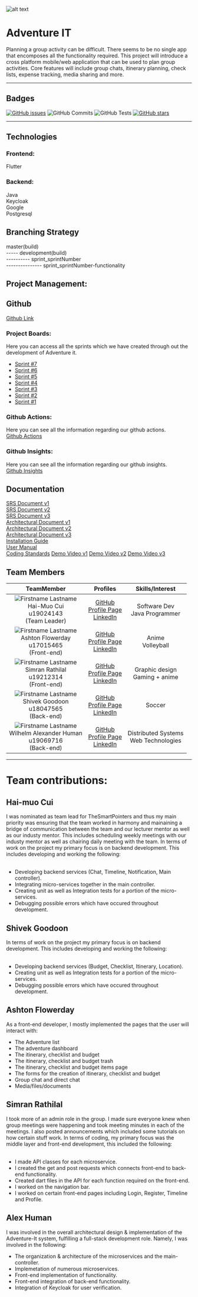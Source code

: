 ![alt text](https://i.ibb.co/WDYrBfH/Adventure-IT-logo.jpg)

# Adventure IT

Planning a group activity can be difficult. There seems to be no single app that encomposes
all the functionality required. This project will introduce a cross platform mobile/web
application that can be used to plan group activities. Core features will include group chats,
itinerary planning, check lists, expense tracking, media sharing and more.

---

## Badges

[![GitHub issues](https://img.shields.io/github/issues/COS301-SE-2021/Adventure-IT?style=for-the-badge)](https://github.com/COS301-SE-2021/Adventure-IT/issues)
![GitHub Commits](https://img.shields.io/github/commit-activity/m/COS301-SE-2021/Adventure-IT?style=for-the-badge)
![GitHub Tests](https://img.shields.io/github/workflow/status/COS301-SE-2021/Adventure-IT/Backend%20-%20Java%20CI%20with%20Maven/master?label=tests%20on%20master&style=for-the-badge)
[![GitHub stars](https://img.shields.io/github/stars/COS301-SE-2021/Adventure-IT?style=for-the-badge)](https://github.com/COS301-SE-2021/Adventure-IT/stargazers)

---

## Technologies

### Frontend:

Flutter

### Backend:

Java<br>
Keycloak<br>
Google<br>
Postgresql<br>

## Branching Strategy

master(build)<br>
----- development(build)<br>
---------- sprint_sprintNumber<br>
--------------- sprint_sprintNumber-functionality<br>

## Project Management:

## Github

[Github Link](https://github.com/COS301-SE-2021/Adventure-IT)

### Project Boards:

Here you can access all the sprints which we have created through out the development of Adventure it.<br>

- [Sprint #7](https://github.com/COS301-SE-2021/Adventure-IT/projects/9)
- [Sprint #6](https://github.com/COS301-SE-2021/Adventure-IT/projects/8)
- [Sprint #5](https://github.com/COS301-SE-2021/Adventure-IT/projects/7)
- [Sprint #4](https://github.com/COS301-SE-2021/Adventure-IT/projects/5)
- [Sprint #3](https://github.com/COS301-SE-2021/Adventure-IT/projects/4)
- [Sprint #2](https://github.com/COS301-SE-2021/Adventure-IT/projects/2)
- [Sprint #1](https://github.com/COS301-SE-2021/Adventure-IT/projects/1)

### Github Actions:

Here you can see all the information regarding our github actions.<br>
[Github Actions](https://github.com/COS301-SE-2021/Adventure-IT/actions)

### Github Insights:

Here you can see all the information regarding our github insights.<br>
[Github Insights](https://github.com/COS301-SE-2021/Adventure-IT/pulse)

## Documentation

[SRS Document v1](https://drive.google.com/file/d/1DJac4OXOmo8ij1sMzBcdFF_d9OdwDBye/view?usp=sharing)<br>
[SRS Document v2](https://drive.google.com/file/d/1LPZtS6qBy6Foezpoy15aoF5_OKYFg4UK/view?usp=sharing)<br>
[SRS Document v3](https://drive.google.com/file/d/14S4xSWlYOGQaatR34F8VRhzxoVaUYMvc/view?usp=sharing)<br>
[Architectural Document v1](https://drive.google.com/file/d/1XTNPcqGUv0VXY10nnx7jFg6lFLlGLfVY/view?usp=sharing)<br>
[Architectural Document v2](https://drive.google.com/file/d/1XTNPcqGUv0VXY10nnx7jFg6lFLlGLfVY/view?usp=sharing)<br>
[Architectural Document v3](https://drive.google.com/file/d/1XTNPcqGUv0VXY10nnx7jFg6lFLlGLfVY/view?usp=sharing)<br>
[Installation Guide]()<br>
[User Manual](https://drive.google.com/file/d/1Emq7qZ7IsgRWLM5CVBmfHSHNnznoFgae/view?usp=sharing)<br>
[Coding Standards](https://drive.google.com/file/d/1ClujSTTNhTaBaEZyX3D06QsrvCr_glH_/view?usp=sharing)
[Demo Video v1](https://drive.google.com/file/d/1xA5vm6o-PZxjv8IV9Esl6hzKomYmctHx/view?usp=sharing)
[Demo Video v2](https://drive.google.com/file/d/10PP2_JCQ90dlmak3jAMOfE-B60tDR8E-/view?usp=sharing)
[Demo Video v3](https://drive.google.com/file/d/12lckbmYwm47iZtwvPRzNUy0j83XWS4Yc/view?usp=sharing)

## Team Members

|                                                                 **TeamMember**                                                                  |                                                                    **Profiles**                                                                     |              **Skills/Interest**               |
| :---------------------------------------------------------------------------------------------------------------------------------------------: | :-------------------------------------------------------------------------------------------------------------------------------------------------: | :--------------------------------------------: |
|         ![Firstname Lastname](https://i.ibb.co/1Qmg1mv/ME.jpg "Profile Picture") <br/> Hai-Muo Cui <br/> u19024143 <br/> (Team Leader)          |        [GitHub](https://github.com/kevichi) <br/> [Profile Page]() <br/> [LinkedIn](https://www.linkedin.com/in/kevin-cui-ba53a21b8/) <br/>         |     Software Dev <br> Java Programmer <br>     |
|  ![Firstname Lastname](https://i.ibb.co/DpXZqrZ/1618740847517.jpg "Profile Picture") <br/> Ashton Flowerday <br/> u17015465 <br/> (Front-end)   | [GitHub](https://github.com/ashtonFlowerday) <br/> [Profile Page]() <br/> [LinkedIn](https://www.linkedin.com/in/ashton-flowerday-9a9164210/) <br/> |           Anime <br> Volleyball <br>           |
|      ![Firstname Lastname](https://i.ibb.co/W0B3pJh/Simran.jpg "Profile Picture") <br/> Simran Rathilal <br/> u19212314 <br/> (Front-end)       |     [GitHub](https://github.com/simrxn-r) <br/> [Profile Page]() <br/> [LinkedIn](https://www.linkedin.com/in/simran-rathilal-a26a7b20b/) <br/>     |    Graphic design <br> Gaming + anime <br>     |
| ![Firstname Lastname](https://i.ibb.co/Y7yR36v/IMG-20210519-212351.jpg "Profile Picture") <br/> Shivek Goodoon <br/> u18047565 <br/> (Back-end) |  [GitHub](https://github.com/ShivekG/ShivekG) <br/> [Profile Page]() <br/> [LinkedIn](https://www.linkedin.com/in/shivek-goodoon-73b01b210/) <br/>  |                  Soccer <br>                   |
|    ![Firstname Lastname](https://i.ibb.co/L5DYmGf/alex.jpg "Profile Picture") <br/> Wilhelm Alexander Human <br/> u19069716 <br/> (Back-end)    |       [GitHub](https://github.com/u19069716) <br/> [Profile Page]() <br/> [LinkedIn](https://www.linkedin.com/in/alex-human-33a2a6192/) <br/>       | Distributed Systems <br> Web Technologies <br> |

---

# Team contributions:

## Hai-muo Cui

I was nominated as team lead for TheSmartPointers and thus my main priority was ensuring that the team worked in harmony and mainaining a bridge of communication between the team and our lecturer mentor as well as our industy mentor. This includes scheduling weekly meetings with our industy mentor as well as chairing daily meeting with the team. In terms of work on the project my primary focus is on backend development. This includes developing and working the following:<br><br>
- Developing backend services (Chat, Timeline, Notification, Main controller).<br>
- Integrating micro-services together in the main controller.<br>
- Creating unit as well as Integration tests for a portion of the micro-services.<br>
- Debugging possible errors which have occured throughout development.<br>

## Shivek Goodoon

In terms of work on the project my primary focus is on backend development. This includes developing and working the following:<br><br>
- Developing backend services (Budget, Checklist, Itinerary, Location).<br>
- Creating unit as well as Integration tests for a portion of the micro-services.<br>
- Debugging possible errors which have occured throughout development.<br>

## Ashton Flowerday

As a front-end developer, I mostly implemented the pages that the user will interact with: <br>
- The Adventure list <br>
- The adventure dashboard <br>
- The itinerary, checklist and budget <br>
- The itinerary, checklist and budget trash <br>
- The itinerary, checklist and budget items page <br>
- The forms for the creation of itinerary, checklist and budget <br>
- Group chat and direct chat <br>
- Media/files/documents <br>

## Simran Rathilal

I took more of an admin role in the group. I made sure everyone knew when group meetings were happening and took meeting minutes in each of the meetings. I also posted announcements which included some tutorials on how certain stuff work. In terms of coding, my primary focus was the middle layer and front-end development, this included the following:<br><br>
- I made API classes for each microservice.<br>
- I created the get and post requests which connects front-end to back-end functionality.<br>
- Created dart files in the API for each function required on the front-end.<br>
- I worked on the navigation bar.<br>
- I worked on certain front-end pages including Login, Register, Timeline and Profile.<br>

## Alex Human
I was involved in the overall architectural design & implementation of the Adventure-It system, fulfilling a full-stack development role.
Namely, I was involved in the following:
- The organization & architecture of the microservices and the main-controller.
- Implemetation of numerous microservices.
- Front-end implementation of functionality.
- Front-end integration of back-end functionality.
- Integration of Keycloak for user verification.
